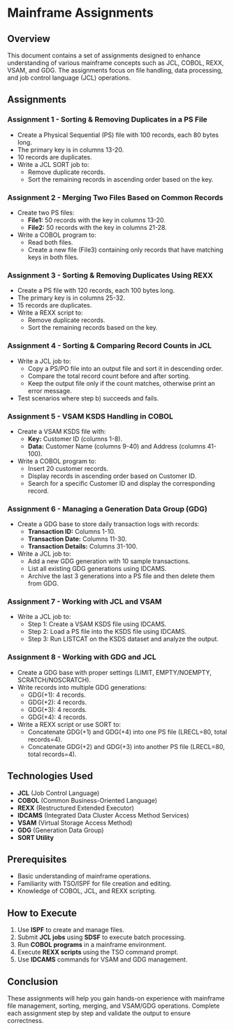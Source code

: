 # Mainframe Assignments

## Overview
This document contains a set of assignments designed to enhance understanding of various mainframe concepts such as JCL, COBOL, REXX, VSAM, and GDG. The assignments focus on file handling, data processing, and job control language (JCL) operations.

## Assignments

### **Assignment 1 - Sorting & Removing Duplicates in a PS File**
- Create a Physical Sequential (PS) file with 100 records, each 80 bytes long.
- The primary key is in columns 13-20.
- 10 records are duplicates.
- Write a JCL SORT job to:
  - Remove duplicate records.
  - Sort the remaining records in ascending order based on the key.

### **Assignment 2 - Merging Two Files Based on Common Records**
- Create two PS files:
  - **File1:** 50 records with the key in columns 13-20.
  - **File2:** 50 records with the key in columns 21-28.
- Write a COBOL program to:
  - Read both files.
  - Create a new file (File3) containing only records that have matching keys in both files.

### **Assignment 3 - Sorting & Removing Duplicates Using REXX**
- Create a PS file with 120 records, each 100 bytes long.
- The primary key is in columns 25-32.
- 15 records are duplicates.
- Write a REXX script to:
  - Remove duplicate records.
  - Sort the remaining records based on the key.

### **Assignment 4 - Sorting & Comparing Record Counts in JCL**
- Write a JCL job to:
  - Copy a PS/PO file into an output file and sort it in descending order.
  - Compare the total record count before and after sorting.
  - Keep the output file only if the count matches, otherwise print an error message.
- Test scenarios where step b) succeeds and fails.

### **Assignment 5 - VSAM KSDS Handling in COBOL**
- Create a VSAM KSDS file with:
  - **Key:** Customer ID (columns 1-8).
  - **Data:** Customer Name (columns 9-40) and Address (columns 41-100).
- Write a COBOL program to:
  - Insert 20 customer records.
  - Display records in ascending order based on Customer ID.
  - Search for a specific Customer ID and display the corresponding record.

### **Assignment 6 - Managing a Generation Data Group (GDG)**
- Create a GDG base to store daily transaction logs with records:
  - **Transaction ID:** Columns 1-10.
  - **Transaction Date:** Columns 11-30.
  - **Transaction Details:** Columns 31-100.
- Write a JCL job to:
  - Add a new GDG generation with 10 sample transactions.
  - List all existing GDG generations using IDCAMS.
  - Archive the last 3 generations into a PS file and then delete them from GDG.

### **Assignment 7 - Working with JCL and VSAM**
- Write a JCL job to:
  - Step 1: Create a VSAM KSDS file using IDCAMS.
  - Step 2: Load a PS file into the KSDS file using IDCAMS.
  - Step 3: Run LISTCAT on the KSDS dataset and analyze the output.

### **Assignment 8 - Working with GDG and JCL**
- Create a GDG base with proper settings (LIMIT, EMPTY/NOEMPTY, SCRATCH/NOSCRATCH).
- Write records into multiple GDG generations:
  - GDG(+1): 4 records.
  - GDG(+2): 4 records.
  - GDG(+3): 4 records.
  - GDG(+4): 4 records.
- Write a REXX script or use SORT to:
  - Concatenate GDG(+1) and GDG(+4) into one PS file (LRECL=80, total records=4).
  - Concatenate GDG(+2) and GDG(+3) into another PS file (LRECL=80, total records=4).

## Technologies Used
- **JCL** (Job Control Language)
- **COBOL** (Common Business-Oriented Language)
- **REXX** (Restructured Extended Executor)
- **IDCAMS** (Integrated Data Cluster Access Method Services)
- **VSAM** (Virtual Storage Access Method)
- **GDG** (Generation Data Group)
- **SORT Utility**

## Prerequisites
- Basic understanding of mainframe operations.
- Familiarity with TSO/ISPF for file creation and editing.
- Knowledge of COBOL, JCL, and REXX scripting.

## How to Execute
1. Use **ISPF** to create and manage files.
2. Submit **JCL jobs** using **SDSF** to execute batch processing.
3. Run **COBOL programs** in a mainframe environment.
4. Execute **REXX scripts** using the TSO command prompt.
5. Use **IDCAMS** commands for VSAM and GDG management.

## Conclusion
These assignments will help you gain hands-on experience with mainframe file management, sorting, merging, and VSAM/GDG operations. Complete each assignment step by step and validate the output to ensure correctness.
